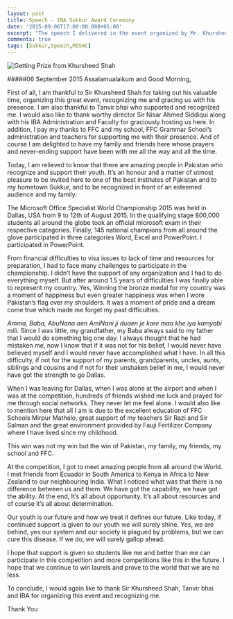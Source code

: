 ```yaml
---
layout: post
title: Speech - IBA Sukkur Award Ceremony
date: '2015-09-06T17:00:00.000+05:00'
excerpt: "The speech I delivered in the event organized by Mr. Khursheed Shah and IBA to recognize me."
comments: true
tags: [Sukkur,Speech,MOSWC]
---
```


![Getting Prize from Khursheed Shah](http://1.bp.blogspot.com/-m2jPYwiK78Q/Vf51zUZO2BI/AAAAAAAAuAQ/9Qk2KXO4nNA/s1600/11027936_1006225536088831_5423648638729627690_n.jpg)


#####06 September 2015 
Assalamualaikum and Good Morning,


First of all, I am thankful to Sir Khursheed Shah for taking out his valuable time, organizing this great event, recognizing me and gracing us with his presence. I am also thankful to Tanvir bhai who supported and recognized me. I would also like to thank worthy director Sir Nisar Ahmed Siddiqui along with his IBA Administration and Faculty for graciously hosting us here. In addition, I pay my thanks to FFC and my school, FFC Grammar School’s administration and teachers for supporting me with their presence. And of course I am delighted to have my family and friends here whose prayers and never-ending support have been with me all the way and all the time.


Today, I am relieved to know that there are amazing people in Pakistan who recognize and support their youth. It’s an honour and a matter of utmost pleasure to be invited here to one of the best institutes of Pakistan and to my hometown Sukkur, and to be recognized in front of an esteemed audience and my family.


The Microsoft Office Specialist World Championship 2015 was held in Dallas, USA from 9 to 12th of August 2015. In the qualifying stage 800,000 students all around the globe took an official microsoft exam in their respective categories. Finally, 145 national champions from all around the glove participated in three categories Word, Excel and PowerPoint. I participated in PowerPoint.


From financial difficulties to visa issues to lack of time and resources for preparation, I had to face many challenges to participate in the championship. I didn’t have the support of any organization and I had to do everything myself. But after around 1.5 years of difficulties I was finally able to represent my country. Yes, Winning the bronze medal for my country was a moment of happiness but even greater happiness was when I wore Pakistan’s flag over my shoulders. It was a moment of pride and a dream come true which made me forget my past difficulties.


_Amma, Baba, AbuNana aen AmiNani ji duaen je kare maa khe iya kamyabi mili._ Since I was little, my grandfather, my Baba always said to my father that I would do something big one day. I always thought that he had mistaken me, now I know that if it was not for his belief, I would never have believed myself and I would never have accomplished what I have. In all this difficulty, if not for the support of my parents, grandparents, uncles, aunts, siblings and cousins and if not for their unshaken belief in me, I would never have got the strength to go Dallas.


When I was leaving for Dallas, when I was alone at the airport and when I was at the competition, hundreds of friends wished me luck and prayed for me through social networks. They never let me feel alone.  I would also like to mention here that all I am is due to the excellent education of FFC Schools Mirpur Mathelo, great support of my teachers Sir Razi and Sir Salman and the great environment provided by Fauji Fertilizer Company where I have lived since my childhood.


This win was not my win but the win of Pakistan, my family, my friends, my school and FFC.


At the competition, I got to meet amazing people from all around the World. I met friends from Ecuador in South America to Kenya in Africa to New Zealand to our neighbouring India. What I noticed what was that there is no difference between us and them. We have got the capability, we have got the ability. At the end, It’s all about opportunity. It’s all about resources and of course it’s all about determination.


Our youth is our future and how we treat it defines our future. Like today, if continued support is given to our youth we will surely shine. Yes, we are behind, yes our system and our society is plagued by problems, but we can cure this disease. If we do, we will surely gallop ahead.


I hope that support is given so students like me and better than me can participate in this competition and more competitions like this in the future. I hope that we continue to win laurels and prove to the world that we are no less.


To conclude, I would again like to thank Sir Khursheed Shah, Tanvir bhai and IBA for organizing this event and recognizing me.


Thank You
